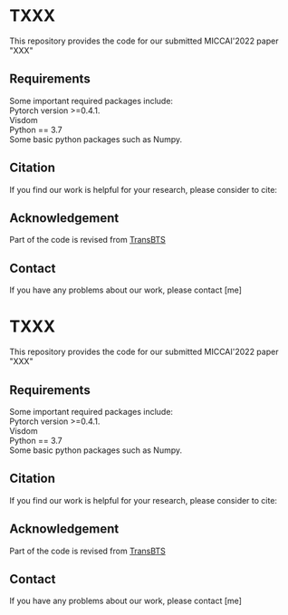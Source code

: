 # TXXX
This repository provides the code for our submitted MICCAI'2022 paper "XXX"
## Requirements
Some important required packages include:  
Pytorch version >=0.4.1.  
Visdom  
Python == 3.7  
Some basic python packages such as Numpy.  
## Citation
If you find our work is helpful for your research, please consider to cite:  

## Acknowledgement
Part of the code is revised from [TransBTS](https://github.com/Wenxuan-1119/TransBTS) 

## Contact
If you have any problems about our work, please contact [me]
# TXXX
This repository provides the code for our submitted MICCAI'2022 paper "XXX"
## Requirements
Some important required packages include:  
Pytorch version >=0.4.1.  
Visdom  
Python == 3.7  
Some basic python packages such as Numpy.  
## Citation
If you find our work is helpful for your research, please consider to cite:  

## Acknowledgement
Part of the code is revised from [TransBTS](https://github.com/Wenxuan-1119/TransBTS) 

## Contact
If you have any problems about our work, please contact [me]
